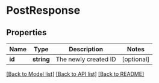 # PostResponse

## Properties
Name | Type | Description | Notes
------------ | ------------- | ------------- | -------------
**id** | **string** | The newly created ID | [optional] 

[[Back to Model list]](../../README.md#documentation-for-models) [[Back to API list]](../../README.md#documentation-for-api-endpoints) [[Back to README]](../../README.md)

